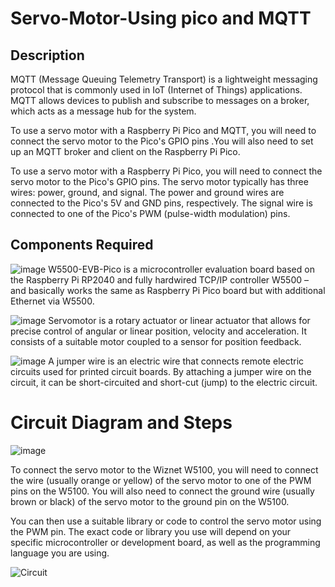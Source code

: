 # Servo-Motor-Using pico and MQTT 

## Description 
MQTT (Message Queuing Telemetry Transport) is a lightweight messaging protocol that is commonly used in IoT (Internet of Things) applications. MQTT allows devices to publish and subscribe to messages on a broker, which acts as a message hub for the system.

To use a servo motor with a Raspberry Pi Pico and MQTT, you will need to connect the servo motor to the Pico's GPIO pins .You will also need to set up an MQTT broker and client on the Raspberry Pi Pico.

To use a servo motor with a Raspberry Pi Pico, you will need to connect the servo motor to the Pico's GPIO pins. The servo motor typically has three wires: power, ground, and signal. The power and ground wires are connected to the Pico's 5V and GND pins, respectively. The signal wire is connected to one of the Pico's PWM (pulse-width modulation) pins.

## Components Required
![image](https://user-images.githubusercontent.com/111410933/221851568-1dfdd9f7-a120-4a78-ab7e-92e8145ba1cb.png)
W5500-EVB-Pico is a microcontroller evaluation board based on the Raspberry Pi RP2040 and fully hardwired TCP/IP controller W5500 – and basically works the same as Raspberry Pi Pico board but with additional Ethernet via W5500.

![image](https://user-images.githubusercontent.com/111410933/221851773-00299ac2-cdeb-4794-a7f2-239a3a4b7f87.png)
Servomotor is a rotary actuator or linear actuator that allows for precise control of angular or linear position, velocity and acceleration. It consists of a suitable motor coupled to a sensor for position feedback.

![image](https://user-images.githubusercontent.com/111410933/221851888-dcf54f80-c817-4390-af81-fe1721f7459f.png)
A jumper wire is an electric wire that connects remote electric circuits used for printed circuit boards. By attaching a jumper wire on the circuit, it can be short-circuited and short-cut (jump) to the electric circuit.

# Circuit Diagram and Steps
![image](https://user-images.githubusercontent.com/111410933/221853283-9815608e-8aa9-4570-99ed-f0f328c79bd7.png)


To connect the servo motor to the Wiznet W5100, you will need to connect the wire (usually orange or yellow) of the servo motor to one of the PWM pins on the W5100. You will also need to connect the ground wire (usually brown or black) of the servo motor to the ground pin on the W5100.

You can then use a suitable library or code to control the servo motor using the PWM pin. The exact code or library you use will depend on your specific microcontroller or development board, as well as the programming language you are using.

![Circuit](https://user-images.githubusercontent.com/111410933/222051566-3e3c9944-20db-4100-910e-691fab4441ca.jpg)


